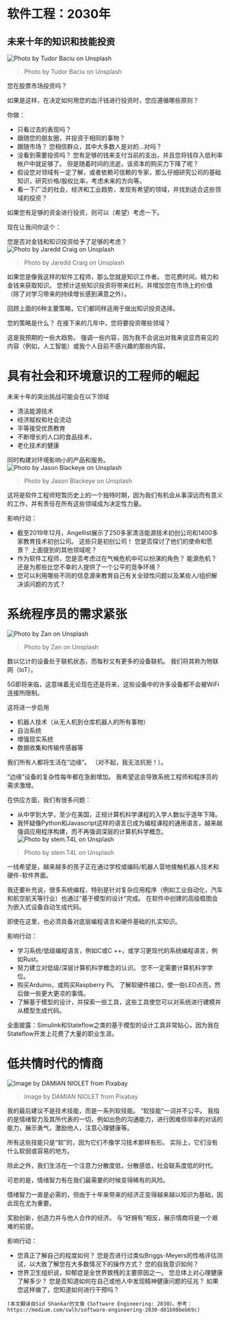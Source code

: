 # 软件工程：2030年
## 未来十年的知识和技能投资
![Photo by Tudor Baciu on Unsplash](1!W1SNw5tyhT9srUFRAi5LRA.jpeg)
> Photo by Tudor Baciu on Unsplash


您在股票市场投资吗？

如果是这样，在决定如何用您的血汗钱进行投资时，您应遵循哪些原则？

你做：
+ 只看过去的表现吗？
+ 跟随您的朋友圈，并投资于相同的事物？
+ 跟随市场？ 您相信群众，其中大多数人是对的...对吗？
+ 没看到需要投资吗？ 您有足够的钱来支付当前的支出，并且您将钱存入低利率帐户中就足够了。 但是随着时间的流逝，该资本的购买力下降了呢？
+ 假设您对领域有一定了解，或者依赖可信赖的专家，那么仔细研究公司的基础知识，研究价格/股权比率，考虑未来的方向等。
+ 看一下广泛的社会，经济和工业趋势，发现有希望的领域，并找到适合这些领域的投资？

如果您有足够的资金进行投资，则可以（希望）考虑一下。

现在让我问你这个：

您是否对金钱和知识投资给予了足够的考虑？
![Photo by Jaredd Craig on Unsplash](1!5v2HiSCo0jpzoduHAfEtLg.jpeg)
> Photo by Jaredd Craig on Unsplash


如果您是像我这样的软件工程师，那么您就是知识工作者。 您花费时间，精力和金钱来获取知识。 您预计这些知识投资将带来红利，并增加您在市场上的价值（除了对学习带来的持续增长感到满意之外）。

回顾上面的6种主要策略，它们都同样适用于做出知识投资选择。

您的策略是什么？ 在接下来的几年中，您将要投资哪些领域？

这是我预期的一些大趋势。 强调一些内容，因为我不会说出对我来说显而易见的内容（例如，人工智能）或我个人目前不感兴趣的那些内容。
# 具有社会和环境意识的工程师的崛起

未来十年的突出挑战可能会在以下领域
+ 清洁能源技术
+ 经济赋权和社会流动
+ 平等接受优质教育
+ 不断增长的人口的食品技术，
+ 老化技术的健康

同时构建对环境影响小的产品和服务。
![Photo by Jason Blackeye on Unsplash](1!INymnXQhRXpxFLmwo9Cl6w.jpeg)
> Photo by Jason Blackeye on Unsplash


这将是软件工程师短暂历史上的一个独特时期，因为我们有机会从事深远而有意义的工作，并有责任在所有这些领域成为决定性力量。

影响行动：
+ 截至2019年12月，Angellist展示了250多家清洁能源技术初创公司和1400多家教育技术初创公司。 这些只是初创公司！ 您是否探讨了他们的使命和愿景？ 上面提到的其他领域呢？
+ 作为软件工程师，您是否考虑过在气候危机中可以扮演的角色？ 能源危机？ 还是为那些比您不幸的人提供了一个公平的竞争环境？
+ 您可以利用哪些不同的信息源来教育自己有关全球性问题以及某些人/组织解决该问题的方式？
# 系统程序员的需求紧张
![Photo by Zan on Unsplash](1!S0Jg9Nu0K-jpnf_IrZiCvg.jpeg)
> Photo by Zan on Unsplash


数以亿计的设备处于联机状态，而每秒又有更多的设备联机。 我们将其称为物联网（IoT）。

5G即将来临，这意味着无论现在还是将来，这些设备中的许多设备都不会被WiFi连接所限制。

这将进一步启用
+ 机器人技术（从无人机到仓库机器人的所有事物）
+ 自治系统
+ 增强现实系统
+ 数据收集和传输传感器等

我们所有人都将生活在“边缘”。 （对不起，我无法抗拒！）。

“边缘”设备的复杂性每年都在急剧增加。 我希望这会导致系统工程师和程序员的需求激增。

在供应方面，我们有很多问题：
+ 从中学到大学，至少在美国，正规计算机科学课程的入学人数似乎逐年下降。
+ 我怀疑像Python和Javascript这样的语言已成为编程课程的通用语言，越来越强调应用程序构建，而不再强调深层的计算机科学概念。
![Photo by stem.T4L on Unsplash](1!d90IFfumJV7zznF8FYvGRw.jpeg)
> Photo by stem.T4L on Unsplash


一线希望是，越来越多的孩子正在通过学校或编码/机器人营地接触机器人技术和硬件-软件界面。

我还要补充说，很多系统编程，特别是针对复杂应用程序（例如工业自动化，汽车和航空航天等行业）也通过“基于模型的设计”完成。 在软件中创建的高级框图会为嵌入式设备自动生成代码。

即使在这里，也必须具备对底层编程语言和硬件基础的扎实知识。

影响行动：
+ 学习系统/低级编程语言，例如C或C ++，或学习更现代的系统编程语言，例如Rust。
+ 努力建立对低级/深层计算机科学概念的认识。 您不一定需要计算机科学学位。
+ 购买Arduino，或购买Raspberry Pi。 了解软硬件接口，使一些LED点亮，然后做一些更大更凉的事情。
+ 了解基于模型的设计，并探索一些工具，这些工具使您可以对系统进行建模并从模型生成代码。

全面披露：Simulink和Stateflow之类的基于模型的设计工具非常贴心，因为我在Stateflow开发上花费了大量的职业生涯。
# 低共情时代的情商
![Image by DAMIAN NIOLET from Pixabay](1!GX7K9MFTo7yWeP2hRUiYyQ.png)
> Image by DAMIAN NIOLET from Pixabay


我的最后建议不是技术技能，而是一系列软技能。 “软技能”一词并不公平。 我指的是情绪智力及其所代表的一切，例如出色的沟通能力，进行困难但坦率的对话的能力，展示勇气，激励他人，注意心理健康等。

所有这些技能只是“软”的，因为它们不像学习技术那样有形。 实际上，它们没有什么软弱或容易的地方。

除此之外，我们生活在一个注意力分散度低，分散感低，社会联系度低的时代。

可悲的是，情绪智力有在我们最需要的时候变得稀有的风险。

情绪智力一直是必需的，但由于十年来带来的经济正变得越来越以知识为基础，因此现在尤为重要。

奖励创新，创造力并与他人合作的经济。 与“好拥有”相反，展示情商将是一个艰难的前提。

影响行动：
+ 您真正了解自己的程度如何？ 您是否进行过类似Briggs-Meyers的性格评估测试，以大致了解您在大多数情况下的操作方式？ 您的自我意识如何？
+ 世界卫生组织说，抑郁症是全世界致残的主要原因之一。 您总体上对心理健康了解多少？ 您是否知道如何在自己或他人中发现精神健康问题的征兆？ 如果您这样做了，您知道如何进行干预吗？
```
(本文翻译自Sid Shankar的文章《Software Engineering: 2030》，参考：https://medium.com/swlh/software-engineering-2030-d81b98beb69c)
```
